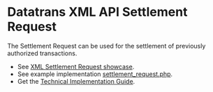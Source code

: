 Datatrans XML API Settlement Request
====================================

The Settlement Request can be used for the settlement of
previously authorized transactions.

- See [XML Settlement Request showcase](https://www.datatrans.ch/showcase/settlement/xml-settlement-request).
- See example implementation [settlement_request.php](../../examples/settlement_request.php).
- Get the [Technical Implementation Guide](https://www.datatrans.ch/showcase/documentations/technical-documentation).
